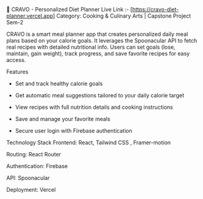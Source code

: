 🍱 CRAVO - Personalized Diet Planner
Live Link :- [https://cravo-diet-planner.vercel.app]
Category: Cooking & Culinary Arts | Capstone Project Sem-2

CRAVO is a smart meal planner app that creates personalized daily meal plans based on your calorie goals. It leverages the Spoonacular API to fetch real recipes with detailed nutritional info. Users can set goals (lose, maintain, gain weight), track progress, and save favorite recipes for easy access.

Features
- Set and track healthy calorie goals

- Get automatic meal suggestions tailored to your daily calorie target

- View recipes with full nutrition details and cooking instructions

- Save and manage your favorite meals

- Secure user login with Firebase authentication

Technology Stack
Frontend: React, Tailwind CSS , Framer-motion

Routing: React Router

Authentication: Firebase

API: Spoonacular

Deployment: Vercel 

